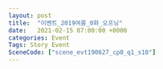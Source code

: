 ```yaml
---
layout: post
title:  "이벤트_2019여름_0화_오프닝"
date:   2021-02-15 07:00:00 +0000
categories: Event
Tags: Story Event
SceneCode: ["scene_evt190627_cp0_q1_s10"]
---
```

